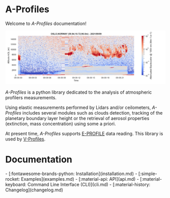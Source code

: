 # A-Profiles

Welcome to *A-Profiles* documentation!

![attenuated backscatter profiles](assets/images/attenuated_backscatter.png)

*A-Profiles* is a python library dedicated to the analysis of
atmospheric profilers measurements.

Using elastic measurements performed by Lidars and/or ceilometers,
*A-Profiles* includes several modules such as clouds detection, tracking
of the planetary boundary layer height or the retrieval of aerosol
properties (extinction, mass concentration) using some a priori.

At present time, *A-Profiles* supports
[E-PROFILE](https://e-profile.eu/#/cm_profile) data reading. This
library is used by [V-Profiles](https://vprofiles.met.no).

# Documentation

<div class="grid cards" markdown>
- [:fontawesome-brands-python: Installation](installation.md)
- [:simple-rocket: Examples](examples.md)
- [:material-api: API](api.md)
- [:material-keyboard: Command Line Interface (CLI)](cli.md)
- [:material-history: Changelog](changelog.md)
</div>